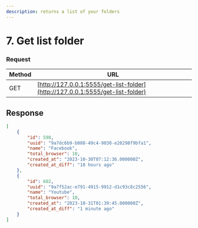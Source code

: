 ```yaml
---
description: returns a list of your folders
---
```


# 7. Get list folder

### Request

| Method | URL                                                                            |
| ------ | ------------------------------------------------------------------------------ |
| GET    | [http://127.0.0.1:5555/get-list-folder](http://127.0.0.1:5555/get-list-folder) |

## Response&#x20;

```json
[
    {
        "id": 598,
        "uuid": "9a7dc6b9-b088-49c4-9030-e28298f9bfa1",
        "name": "Facebook",
        "total_browser": 10,
        "created_at": "2023-10-30T07:12:36.000000Z",
        "created_at_diff": "18 hours ago"
    },
    {
        "id": 602,
        "uuid": "9a7f52ac-e791-4915-9912-d1c93c8c2556",
        "name": "Youtube",
        "total_browser": 10,
        "created_at": "2023-10-31T01:39:45.000000Z",
        "created_at_diff": "1 minute ago"
    }
]
```
